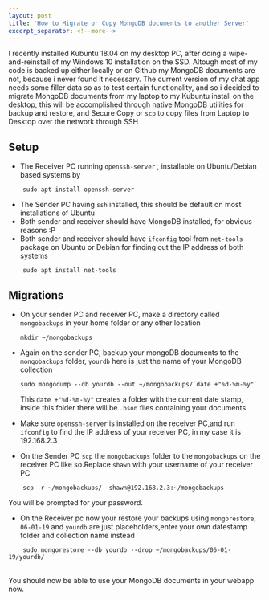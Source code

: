 ```yaml
---
layout: post
title: 'How to Migrate or Copy MongoDB documents to another Server'
excerpt_separator: <!--more-->
---
```


I recently installed Kubuntu 18.04 on my desktop PC, after doing a wipe-and-reinstall of my Windows 10 installation on the SSD.
Altough most of my code is backed up either locally or on Github my MongoDB documents are not, because i never found it necessary.
The current version of my chat app needs some filler data so as to test certain functionality, and so i decided to migrate MongoDB documents from my
laptop to my Kubuntu install on the desktop, this will be accomplished through native MongoDB utilities for backup and restore, and Secure Copy or `scp` 
to copy files from Laptop to Desktop over the network through SSH

## Setup 
- The Receiver PC running `openssh-server` , installable on Ubuntu/Debian based systems by 
```
    sudo apt install openssh-server
```
- The Sender PC having `ssh` installed, this should be default on most installations of Ubuntu
- Both sender and receiver should have MongoDB installed, for obvious reasons :P
- Both sender and receiver should have `ifconfig` tool from `net-tools` package on Ubuntu or Debian for finding out the IP address of both systems
```
    sudo apt install net-tools
```

## Migrations 
- On your sender PC and receiver PC, make a directory called `mongobackups` in your home folder or any other location
    ```
    mkdir ~/mongobackups
    ```
- Again on the sender PC, backup your mongoDB documents to the `mongobackups` folder, `yourdb` here is just the name of your MongoDB collection
    ```
    sudo mongodump --db yourdb --out ~/mongobackups/`date +"%d-%m-%y"` 
    ```
    This `date +"%d-%m-%y"`  creates a folder with the current date stamp, inside this folder there will be `.bson` files containing your documents

- Make sure `openssh-server` is installed on the receiver PC,and run `ifconfig` to find the IP address of your receiver PC, in my case it is 192.168.2.3


- On the Sender PC `scp` the `mongobackups` folder to the `mongobackups` on the receiver PC like so.Replace `shawn` with your username of your receiver PC
```
    scp -r ~/mongobackups/  shawn@192.168.2.3:~/mongobackups
```
You will be prompted for your password.

- On the Receiver pc now your restore your backups using `mongorestore`, `06-01-19` and `yourdb` are just placeholders,enter your own datestamp folder and collection name instead
```
    sudo mongorestore --db yourdb --drop ~/mongobackups/06-01-19/yourdb/
```

<br>
You should now be able to use your MongoDB documents in your webapp now.